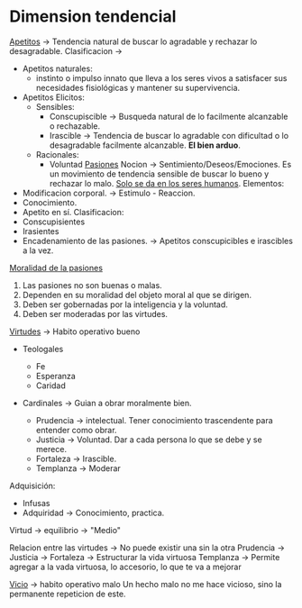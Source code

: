# Dimension tendencial
<u>Apetitos</u> -> Tendencia natural de buscar lo agradable y rechazar lo desagradable.
	Clasificacion -> 
- Apetitos naturales:
	- instinto o impulso innato que lleva a los seres vivos a satisfacer sus necesidades fisiológicas y mantener su supervivencia.
- Apetitos Elicitos:
	- Sensibles:
		- Conscupiscible -> Busqueda natural de lo facilmente alcanzable o rechazable.
		- Irascible -> Tendencia de buscar lo agradable con dificultad o lo desagradable facilmente alcanzable. **El bien arduo**.
	- Racionales:
		- Voluntad
<u>Pasiones</u> Nocion -> Sentimiento/Deseos/Emociones. Es un movimiento de tendencia sensible de buscar lo bueno y rechazar lo malo. <u>Solo se da en los seres humanos</u>.
Elementos:
- Modificacion corporal. -> Estimulo - Reaccion. 
- Conocimiento. 
- Apetito en sí. 
Clasificacion:
- Conscupisientes
- Irasientes
- Encadenamiento de las pasiones. -> Apetitos conscupicibles e irascibles a la vez.
	

<u>Moralidad de la pasiones</u>
1) Las pasiones no son buenas o malas.
2) Dependen en su moralidad del objeto moral al que se dirigen.
3) Deben ser gobernadas por la inteligencia y la voluntad.
4) Deben ser moderadas por las virtudes.


<u>Virtudes</u> -> Habito operativo bueno
- Teologales
	- Fe
	- Esperanza
	- Caridad
	
- Cardinales -> Guian a obrar moralmente bien.
	- Prudencia -> intelectual. Tener conocimiento trascendente para entender como obrar.
	- Justicia -> Voluntad. Dar a cada persona lo que se debe y se merece.
	- Fortaleza -> Irascible.
	- Templanza -> Moderar

Adquisición:
- Infusas
- Adquiridad -> Conocimiento, practica.

Virtud -> equilibrio -> "Medio" 

Relacion entre las virtudes -> No puede existir una sin la otra
Prudencia -> 
Justicia -> 
Fortaleza -> Estructurar la vida virtuosa
Templanza -> Permite agregar a la vada virtuosa, lo accesorio, lo que te va a mejorar

<u>Vicio</u> -> habito operativo malo
	Un hecho malo no me hace vicioso, sino la permanente repeticion de este.

